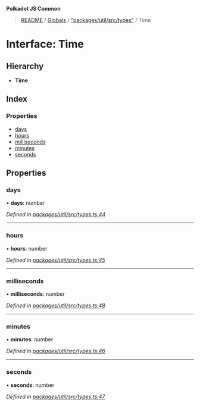 **Polkadot JS Common**

> [README](../README.md) / [Globals](../globals.md) / ["packages/util/src/types"](../modules/_packages_util_src_types_.md) / Time

# Interface: Time

## Hierarchy

* **Time**

## Index

### Properties

* [days](_packages_util_src_types_.time.md#days)
* [hours](_packages_util_src_types_.time.md#hours)
* [milliseconds](_packages_util_src_types_.time.md#milliseconds)
* [minutes](_packages_util_src_types_.time.md#minutes)
* [seconds](_packages_util_src_types_.time.md#seconds)

## Properties

### days

•  **days**: number

*Defined in [packages/util/src/types.ts:44](https://github.com/polkadot-js/common/blob/bd1735ca/packages/util/src/types.ts#L44)*

___

### hours

•  **hours**: number

*Defined in [packages/util/src/types.ts:45](https://github.com/polkadot-js/common/blob/bd1735ca/packages/util/src/types.ts#L45)*

___

### milliseconds

•  **milliseconds**: number

*Defined in [packages/util/src/types.ts:48](https://github.com/polkadot-js/common/blob/bd1735ca/packages/util/src/types.ts#L48)*

___

### minutes

•  **minutes**: number

*Defined in [packages/util/src/types.ts:46](https://github.com/polkadot-js/common/blob/bd1735ca/packages/util/src/types.ts#L46)*

___

### seconds

•  **seconds**: number

*Defined in [packages/util/src/types.ts:47](https://github.com/polkadot-js/common/blob/bd1735ca/packages/util/src/types.ts#L47)*
